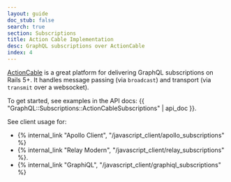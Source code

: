 ```yaml
---
layout: guide
doc_stub: false
search: true
section: Subscriptions
title: Action Cable Implementation
desc: GraphQL subscriptions over ActionCable
index: 4
---
```


[ActionCable](https://guides.rubyonrails.org/action_cable_overview.html) is a great platform for delivering GraphQL subscriptions on Rails 5+. It handles message passing (via `broadcast`) and transport (via `transmit` over a websocket).

To get started, see examples in the API docs: {{ "GraphQL::Subscriptions::ActionCableSubscriptions" | api_doc }}.

See client usage for:

- {% internal_link "Apollo Client", "/javascript_client/apollo_subscriptions" %}
- {% internal_link "Relay Modern", "/javascript_client/relay_subscriptions" %}.
- {% internal_link "GraphiQL", "/javascript_client/graphiql_subscriptions" %}
